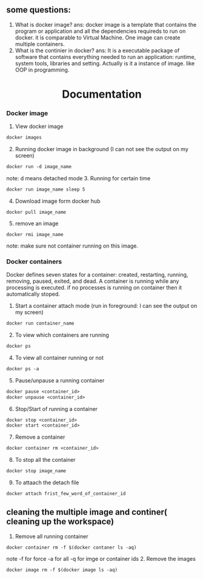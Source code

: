 ## some questions: 
1. What is docker image?
ans: docker image is a template that contains the program or application and all the dependencies requireds to run on docker. it is comparable to  Virtual Machine. One image can create multiple containers. 
2. What is the continier in docker?
ans: It is a executable package of software that contains everything needed to run an application: runtime, system tools, libraries and setting. Actually is it a instance of image. like OOP in programming. 

<h1 align="center"> Documentation </h1>

### Docker image
1. View docker image
``` dockerfile
docker images
```
2. Running docker image in background (I can not see the output on my screen)
```dockerfile
docker run -d image_name
```
note: d means detached mode
3.  Running for certain time

```dockerfile
docker run image_name sleep 5
```
4. Download image form docker hub

```
docker pull image_name
```
5. remove an image
```
docker rmi image_name
```
note: make sure not container running on this image.



### Docker containers

Docker defines seven states for a container: created, restarting, running, removing, paused, exited, and dead.
A container is running while any processing is executed. if no processes is running on container then it automatically stoped. 

1. Start a container attach mode (run in foreground: I can see the output on my screen)
```dockerfile
docker run container_name
```
2. To view which containers are running
```dockerfile
docker ps
```
4. To view all container running or not 

```dockerfile
docker ps -a
```
5. Pause/unpause  a running  container

```dockerfile
docker pause <container_id>
docker unpause <container_id>
```
6. Stop/Start of running a container

```dockerfile
docker stop <container_id>
docker start <container_id>
```
7. Remove a container

```dockerfile
docker container rm <container_id>
```

8. To stop all the container

```dockerfile
docker stop image_name
```
9. To attaach the detach file 
```
docker attach frist_few_word_of_container_id
```

## cleaning the multiple image and continer( cleaning up the workspace)

1. Remove all running container 
```
docker container rm -f $(docker contaner ls -aq)
```
note -f for force -a for all -q for imge or container ids
2. Remove the images
```
docker image rm -f $(docker image ls -aq)
```
